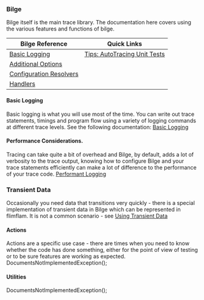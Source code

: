 ### Bilge

Bilge itself is the main trace library.  The documentation here covers using the various features and functions of bilge.

| Bilge Reference | Quick Links    |
|-----------------|----------------|
| [Basic Logging](diags-bilge-basiclogging.md)  | [Tips: AutoTracing Unit Tests](diags-bilge-tips-autoxunit.md) |
| [Additional Options](diags-bilge-options.md)  | |
| [Configuration Resolvers](diags-bilge-configurationResolvers.md) | |
| [Handlers](diags-handlers-index.md)| |

#### Basic Logging

Basic logging is what you will use most of the time.  You can write out trace statements, timings and program flow using a variety of logging commands at different trace levels.  See the following documentation:
[Basic Logging](diags-bilge-basiclogging.md)

#### Performance Considerations.

Tracing can take quite a bit of overhead and Bilge, by default, adds a lot of verbosity to the trace output, knowing how to configure Bilge and your trace statements efficiently can make a lot of difference to the performance of your trace code.
[Performant Logging](diags-bilge-performance.md)

### Transient Data

Occasionally you need data that transitions very quickly - there is a special implementation of transient data in Bilge which can be represented in flimflam.  It is not a common scenario - see [Using Transient Data](diags-bilge-transientLogging.md)

#### Actions
Actions are a specific use case - there are times when you need to know whether the code has done something, either for the point of view of testing or to be sure features are working as expected.  
DocumentsNotImplementedException();


#### Utilities

DocumentsNotImplementedException();